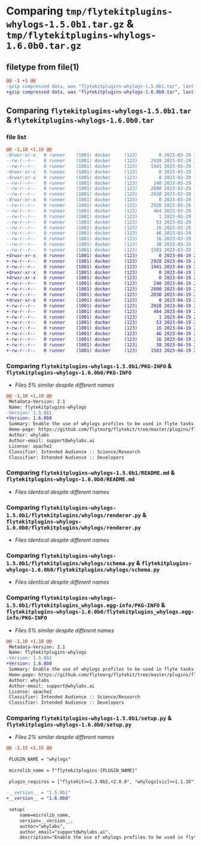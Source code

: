 # Comparing `tmp/flytekitplugins-whylogs-1.5.0b1.tar.gz` & `tmp/flytekitplugins-whylogs-1.6.0b0.tar.gz`

## filetype from file(1)

```diff
@@ -1 +1 @@
-gzip compressed data, was "flytekitplugins-whylogs-1.5.0b1.tar", last modified: Wed Mar 29 18:58:45 2023, max compression
+gzip compressed data, was "flytekitplugins-whylogs-1.6.0b0.tar", last modified: Wed Apr 19 20:54:36 2023, max compression
```

## Comparing `flytekitplugins-whylogs-1.5.0b1.tar` & `flytekitplugins-whylogs-1.6.0b0.tar`

### file list

```diff
@@ -1,18 +1,18 @@
-drwxr-xr-x   0 runner    (1001) docker     (123)        0 2023-03-29 18:58:45.236234 flytekitplugins-whylogs-1.5.0b1/
--rw-r--r--   0 runner    (1001) docker     (123)     2928 2023-03-29 18:58:45.236234 flytekitplugins-whylogs-1.5.0b1/PKG-INFO
--rw-r--r--   0 runner    (1001) docker     (123)     1941 2023-03-29 18:58:20.000000 flytekitplugins-whylogs-1.5.0b1/README.md
-drwxr-xr-x   0 runner    (1001) docker     (123)        0 2023-03-29 18:58:45.232234 flytekitplugins-whylogs-1.5.0b1/flytekitplugins/
-drwxr-xr-x   0 runner    (1001) docker     (123)        0 2023-03-29 18:58:45.236234 flytekitplugins-whylogs-1.5.0b1/flytekitplugins/whylogs/
--rw-r--r--   0 runner    (1001) docker     (123)      240 2023-03-29 18:58:20.000000 flytekitplugins-whylogs-1.5.0b1/flytekitplugins/whylogs/__init__.py
--rw-r--r--   0 runner    (1001) docker     (123)     2800 2023-03-29 18:58:20.000000 flytekitplugins-whylogs-1.5.0b1/flytekitplugins/whylogs/renderer.py
--rw-r--r--   0 runner    (1001) docker     (123)     2030 2023-03-29 18:58:20.000000 flytekitplugins-whylogs-1.5.0b1/flytekitplugins/whylogs/schema.py
-drwxr-xr-x   0 runner    (1001) docker     (123)        0 2023-03-29 18:58:45.236234 flytekitplugins-whylogs-1.5.0b1/flytekitplugins_whylogs.egg-info/
--rw-r--r--   0 runner    (1001) docker     (123)     2928 2023-03-29 18:58:45.000000 flytekitplugins-whylogs-1.5.0b1/flytekitplugins_whylogs.egg-info/PKG-INFO
--rw-r--r--   0 runner    (1001) docker     (123)      464 2023-03-29 18:58:45.000000 flytekitplugins-whylogs-1.5.0b1/flytekitplugins_whylogs.egg-info/SOURCES.txt
--rw-r--r--   0 runner    (1001) docker     (123)        1 2023-03-29 18:58:45.000000 flytekitplugins-whylogs-1.5.0b1/flytekitplugins_whylogs.egg-info/dependency_links.txt
--rw-r--r--   0 runner    (1001) docker     (123)       53 2023-03-29 18:58:45.000000 flytekitplugins-whylogs-1.5.0b1/flytekitplugins_whylogs.egg-info/entry_points.txt
--rw-r--r--   0 runner    (1001) docker     (123)       16 2023-03-29 18:58:45.000000 flytekitplugins-whylogs-1.5.0b1/flytekitplugins_whylogs.egg-info/namespace_packages.txt
--rw-r--r--   0 runner    (1001) docker     (123)       46 2023-03-29 18:58:45.000000 flytekitplugins-whylogs-1.5.0b1/flytekitplugins_whylogs.egg-info/requires.txt
--rw-r--r--   0 runner    (1001) docker     (123)       16 2023-03-29 18:58:45.000000 flytekitplugins-whylogs-1.5.0b1/flytekitplugins_whylogs.egg-info/top_level.txt
--rw-r--r--   0 runner    (1001) docker     (123)       38 2023-03-29 18:58:45.236234 flytekitplugins-whylogs-1.5.0b1/setup.cfg
--rw-r--r--   0 runner    (1001) docker     (123)     1503 2023-03-29 18:58:35.000000 flytekitplugins-whylogs-1.5.0b1/setup.py
+drwxr-xr-x   0 runner    (1001) docker     (123)        0 2023-04-19 20:54:36.595181 flytekitplugins-whylogs-1.6.0b0/
+-rw-r--r--   0 runner    (1001) docker     (123)     2928 2023-04-19 20:54:36.595181 flytekitplugins-whylogs-1.6.0b0/PKG-INFO
+-rw-r--r--   0 runner    (1001) docker     (123)     1941 2023-04-19 20:54:06.000000 flytekitplugins-whylogs-1.6.0b0/README.md
+drwxr-xr-x   0 runner    (1001) docker     (123)        0 2023-04-19 20:54:36.595181 flytekitplugins-whylogs-1.6.0b0/flytekitplugins/
+drwxr-xr-x   0 runner    (1001) docker     (123)        0 2023-04-19 20:54:36.595181 flytekitplugins-whylogs-1.6.0b0/flytekitplugins/whylogs/
+-rw-r--r--   0 runner    (1001) docker     (123)      240 2023-04-19 20:54:06.000000 flytekitplugins-whylogs-1.6.0b0/flytekitplugins/whylogs/__init__.py
+-rw-r--r--   0 runner    (1001) docker     (123)     2800 2023-04-19 20:54:06.000000 flytekitplugins-whylogs-1.6.0b0/flytekitplugins/whylogs/renderer.py
+-rw-r--r--   0 runner    (1001) docker     (123)     2030 2023-04-19 20:54:06.000000 flytekitplugins-whylogs-1.6.0b0/flytekitplugins/whylogs/schema.py
+drwxr-xr-x   0 runner    (1001) docker     (123)        0 2023-04-19 20:54:36.595181 flytekitplugins-whylogs-1.6.0b0/flytekitplugins_whylogs.egg-info/
+-rw-r--r--   0 runner    (1001) docker     (123)     2928 2023-04-19 20:54:36.000000 flytekitplugins-whylogs-1.6.0b0/flytekitplugins_whylogs.egg-info/PKG-INFO
+-rw-r--r--   0 runner    (1001) docker     (123)      464 2023-04-19 20:54:36.000000 flytekitplugins-whylogs-1.6.0b0/flytekitplugins_whylogs.egg-info/SOURCES.txt
+-rw-r--r--   0 runner    (1001) docker     (123)        1 2023-04-19 20:54:36.000000 flytekitplugins-whylogs-1.6.0b0/flytekitplugins_whylogs.egg-info/dependency_links.txt
+-rw-r--r--   0 runner    (1001) docker     (123)       53 2023-04-19 20:54:36.000000 flytekitplugins-whylogs-1.6.0b0/flytekitplugins_whylogs.egg-info/entry_points.txt
+-rw-r--r--   0 runner    (1001) docker     (123)       16 2023-04-19 20:54:36.000000 flytekitplugins-whylogs-1.6.0b0/flytekitplugins_whylogs.egg-info/namespace_packages.txt
+-rw-r--r--   0 runner    (1001) docker     (123)       46 2023-04-19 20:54:36.000000 flytekitplugins-whylogs-1.6.0b0/flytekitplugins_whylogs.egg-info/requires.txt
+-rw-r--r--   0 runner    (1001) docker     (123)       16 2023-04-19 20:54:36.000000 flytekitplugins-whylogs-1.6.0b0/flytekitplugins_whylogs.egg-info/top_level.txt
+-rw-r--r--   0 runner    (1001) docker     (123)       38 2023-04-19 20:54:36.595181 flytekitplugins-whylogs-1.6.0b0/setup.cfg
+-rw-r--r--   0 runner    (1001) docker     (123)     1503 2023-04-19 20:54:25.000000 flytekitplugins-whylogs-1.6.0b0/setup.py
```

### Comparing `flytekitplugins-whylogs-1.5.0b1/PKG-INFO` & `flytekitplugins-whylogs-1.6.0b0/PKG-INFO`

 * *Files 5% similar despite different names*

```diff
@@ -1,10 +1,10 @@
 Metadata-Version: 2.1
 Name: flytekitplugins-whylogs
-Version: 1.5.0b1
+Version: 1.6.0b0
 Summary: Enable the use of whylogs profiles to be used in flyte tasks to get aggregate statistics about data.
 Home-page: https://github.com/flyteorg/flytekit/tree/master/plugins/flytekit-whylogs
 Author: whylabs
 Author-email: support@whylabs.ai
 License: apache2
 Classifier: Intended Audience :: Science/Research
 Classifier: Intended Audience :: Developers
```

### Comparing `flytekitplugins-whylogs-1.5.0b1/README.md` & `flytekitplugins-whylogs-1.6.0b0/README.md`

 * *Files identical despite different names*

### Comparing `flytekitplugins-whylogs-1.5.0b1/flytekitplugins/whylogs/renderer.py` & `flytekitplugins-whylogs-1.6.0b0/flytekitplugins/whylogs/renderer.py`

 * *Files identical despite different names*

### Comparing `flytekitplugins-whylogs-1.5.0b1/flytekitplugins/whylogs/schema.py` & `flytekitplugins-whylogs-1.6.0b0/flytekitplugins/whylogs/schema.py`

 * *Files identical despite different names*

### Comparing `flytekitplugins-whylogs-1.5.0b1/flytekitplugins_whylogs.egg-info/PKG-INFO` & `flytekitplugins-whylogs-1.6.0b0/flytekitplugins_whylogs.egg-info/PKG-INFO`

 * *Files 5% similar despite different names*

```diff
@@ -1,10 +1,10 @@
 Metadata-Version: 2.1
 Name: flytekitplugins-whylogs
-Version: 1.5.0b1
+Version: 1.6.0b0
 Summary: Enable the use of whylogs profiles to be used in flyte tasks to get aggregate statistics about data.
 Home-page: https://github.com/flyteorg/flytekit/tree/master/plugins/flytekit-whylogs
 Author: whylabs
 Author-email: support@whylabs.ai
 License: apache2
 Classifier: Intended Audience :: Science/Research
 Classifier: Intended Audience :: Developers
```

### Comparing `flytekitplugins-whylogs-1.5.0b1/setup.py` & `flytekitplugins-whylogs-1.6.0b0/setup.py`

 * *Files 2% similar despite different names*

```diff
@@ -2,15 +2,15 @@
 
 PLUGIN_NAME = "whylogs"
 
 microlib_name = f"flytekitplugins-{PLUGIN_NAME}"
 
 plugin_requires = ["flytekit>=1.3.0b2,<2.0.0", "whylogs[viz]>=1.1.16"]
 
-__version__ = "1.5.0b1"
+__version__ = "1.6.0b0"
 
 setup(
     name=microlib_name,
     version=__version__,
     author="whylabs",
     author_email="support@whylabs.ai",
     description="Enable the use of whylogs profiles to be used in flyte tasks to get aggregate statistics about data.",
```

